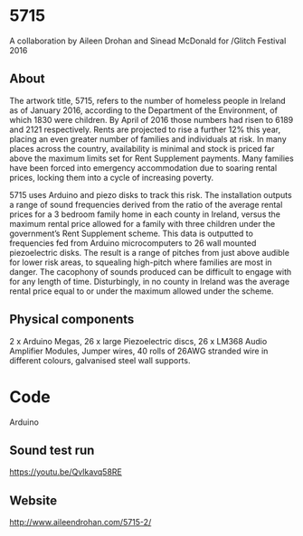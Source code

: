 # 5715
A collaboration by Aileen Drohan and Sinead McDonald for /Glitch Festival 2016

## About
The artwork title, 5715, refers to the number of homeless people in Ireland as of January 2016, according to the Department of the Environment, of which 1830 were children. By April of 2016 those numbers had risen to 6189 and 2121 respectively. Rents are projected to rise a further 12% this year, placing an even greater number of families and individuals at risk. In many places across the country, availability is minimal and stock is priced far above the maximum limits set for Rent Supplement payments. Many families have been forced into emergency accommodation due to soaring rental prices, locking them into a cycle of increasing poverty.

5715 uses Arduino and piezo disks to track this risk. The installation outputs a range of sound frequencies derived from the ratio of the average rental prices for a 3 bedroom family home in each county in Ireland, versus the maximum rental price allowed for a family with three children under the government’s Rent Supplement scheme. This data is outputted to frequencies fed from Arduino microcomputers to 26 wall mounted piezoelectric disks. The result is a range of pitches from just above audible for lower risk areas, to squealing high-pitch where families are most in danger. The cacophony of sounds produced can be difficult to engage with for any length of time. Disturbingly, in no county in Ireland was the average rental price equal to or under the maximum allowed under the scheme.

## Physical components
2 x Arduino Megas,  26 x large Piezoelectric discs, 26 x LM368 Audio Amplifier Modules, Jumper wires, 40 rolls of 26AWG stranded wire in different colours, galvanised steel wall supports.

# Code
Arduino

## Sound test run 
https://youtu.be/QvIkavq58RE

## Website
http://www.aileendrohan.com/5715-2/

